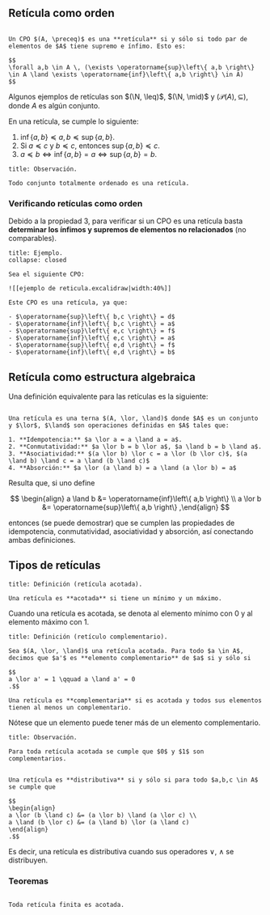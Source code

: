 ## Retícula como orden

```ad-definition

Un CPO $(A, \preceq)$ es una **retícula** si y sólo si todo par de elementos de $A$ tiene supremo e ínfimo. Esto es:

$$
\forall a,b \in A \, (\exists \operatorname{sup}\left\{ a,b \right\} \in A \land \exists \operatorname{inf}\left\{ a,b \right\} \in A)
$$

```

Algunos ejemplos de retículas son $(\N, \leq)$, $(\N, \mid)$ y $(\mathscr{P}(A), \subseteq)$, donde $A$ es algún conjunto.

En una retícula, se cumple lo siguiente:

1. $\operatorname{inf}\left\{ a,b \right\} \preceq a,b \preceq \operatorname{sup}\left\{ a,b \right\}$.
3. Si $a \preceq c$ y $b \preceq c$, entonces $\operatorname{sup}\left\{ a,b \right\} \preceq c$.
3. $a \preceq b \iff \operatorname{inf}\left\{ a,b \right\} = a \iff \operatorname{sup}\left\{ a,b \right\} = b$.

```ad-proposition
title: Observación.

Todo conjunto totalmente ordenado es una retícula.

```

### Verificando retículas como orden

Debido a la propiedad 3, para verificar si un CPO es una retícula basta **determinar los ínfimos y supremos de elementos no relacionados** (no comparables).

```ad-example
title: Ejemplo.
collapse: closed

Sea el siguiente CPO:

![[ejemplo de reticula.excalidraw|width:40%]]

Este CPO es una retícula, ya que:

- $\operatorname{sup}\left\{ b,c \right\} = d$
- $\operatorname{inf}\left\{ b,c \right\} = a$
- $\operatorname{sup}\left\{ e,c \right\} = f$
- $\operatorname{inf}\left\{ e,c \right\} = a$
- $\operatorname{sup}\left\{ e,d \right\} = f$
- $\operatorname{inf}\left\{ e,d \right\} = b$

```

## Retícula como estructura algebraica

Una definición equivalente para las retículas es la siguiente:

```ad-definition

Una retícula es una terna $(A, \lor, \land)$ donde $A$ es un conjunto y $\lor$, $\land$ son operaciones definidas en $A$ tales que:

1. **Idempotencia:** $a \lor a = a \land a = a$.
2. **Conmutatividad:** $a \lor b = b \lor a$, $a \land b = b \land a$.
3. **Asociatividad:** $(a \lor b) \lor c = a \lor (b \lor c)$, $(a \land b) \land c = a \land (b \land c)$
4. **Absorción:** $a \lor (a \land b) = a \land (a \lor b) = a$

```

Resulta que, si uno define

$$
\begin{align}
a \land b &= \operatorname{inf}\left\{ a,b \right\} \\
a \lor b &= \operatorname{sup}\left\{ a,b \right\}
,\end{align}
$$

entonces (se puede demostrar) que se cumplen las propiedades de idempotencia, conmutatividad, asociatividad y absorción, así conectando ambas definiciones.

## Tipos de retículas

```ad-definition
title: Definición (retícula acotada).

Una retícula es **acotada** si tiene un mínimo y un máximo. 

```

Cuando una retícula es acotada, se denota al elemento mínimo con $0$ y al elemento máximo con $1$.

```ad-definition
title: Definición (retículo complementario).

Sea $(A, \lor, \land)$ una retícula acotada. Para todo $a \in A$, decimos que $a'$ es **elemento complementario** de $a$ si y sólo si

$$
a \lor a' = 1 \qquad a \land a' = 0
.$$

Una retícula es **complementaria** si es acotada y todos sus elementos tienen al menos un complementario.

```

Nótese que un elemento puede tener más de un elemento complementario.

```ad-proposition
title: Observación.

Para toda retícula acotada se cumple que $0$ y $1$ son complementarios.

```

```ad-definition

Una retícula es **distributiva** si y sólo si para todo $a,b,c \in A$ se cumple que

$$
\begin{align}
a \lor (b \land c) &= (a \lor b) \land (a \lor c) \\
a \land (b \lor c) &= (a \land b) \lor (a \land c)
\end{align}
.$$

```

Es decir, una retícula es distributiva cuando sus operadores $\lor$, $\land$ se distribuyen.

### Teoremas

```ad-theorem

Toda retícula finita es acotada.

```
